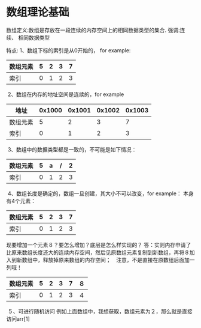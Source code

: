 # 数组理论基础

数组定义:数组是存放在一段连续的内存空间上的相同数据类型的集合.
    强调:连续、 相同数据类型

特点:
    1、数组下标的索引是从0开始的， for example:

| 数组元素 | 5    | 2    | 3    | 7    |
| -------- | ---- | ---- | ---- | ---- |
| 索引     | 0    | 1    | 2    | 3    |

​	2、数组在内存的地址空间是连续的，for example

| 地址     | 0x1000 | 0x1001 | 0x1002 | 0x1003 |
| -------- | ------ | ------ | ------ | ------ |
| 数组元素 | 5      | 2      | 3      | 7      |
| 索引     | 0      | 1      | 2      | 3      |

​	3、数组中的数据类型都是一致的，不可能是如下情况：

| 数组元素 | 5    | a    | /    | 2    |
| -------- | ---- | ---- | ---- | ---- |
| 索引     | 0    | 1    | 2    | 3    |

​	4、数组长度是确定的，数组一旦创建，其大小不可以改变，for example：
本身有4个元素：

| 数组元素 | 5    | 2    | 3    | 7    |
| -------- | ---- | ---- | ---- | ---- |
| 索引     | 0    | 1    | 2    | 3    |

现要增加一个元素８？要怎么增加？底层是怎么样实现的？
答：实则内存申请了比原来数组长度还大的连续内存空间，然后见原数组元素复制到新数组，再将８加入到新数组中，释放掉原来数组的内存空间；　注意，不是直接在原数组后面加一列哦！

| 数组元素 | 5    | 2    | 3    | 7    | ８   |
| -------- | ---- | ---- | ---- | ---- | ---- |
| 索引     | 0    | 1    | 2    | 3    | ４   |

​	５、可进行随机访问
例如上面数组中，我想获取，数组元素为２，那么就是直接访问arr[1]